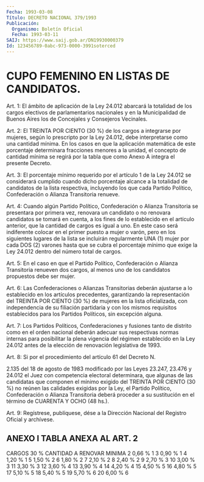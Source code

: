 ```yaml
---
Fecha: 1993-03-08
Título: DECRETO NACIONAL 379/1993
Publicación:
  Organismo: Boletín Oficial
  Fecha: 1993-03-11
SAIJ: https://www.saij.gob.ar/DN19930000379
Id: 123456789-0abc-973-0000-3991soterced
---
```

# CUPO FEMENINO EN LISTAS DE CANDIDATOS.

<a id="1"></a>
Art.  1:  El ámbito de aplicación de la Ley 24.012 abarcará la totalidad de los  cargos  electivos  de parlamentarios nacionales y en la Municipalidad de Buenos Aires los  de Concejales y Consejeros Vecinales.

<a id="2"></a>
Art. 2: El TREINTA POR CIENTO (30 %) de los cargos a integrarse por    mujeres,  según  lo  prescripto  por  la  Ley  24.012,  debe interpretarse  como  una  cantidad  mínima.  En los casos en que la aplicación  matemática  de  este porcentaje determinara  fracciones menores a la unidad, el concepto  de  cantidad mínima se regirá por la tabla que como Anexo A integra el presente Decreto.

<a id="3"></a>
Art. 3: El porcentaje mínimo requerido por el artículo 1 de la Ley 24.012  se considerará cumplido cuando dicho porcentaje alcance a la totalidad  de  candidatos  de  la lista respectiva, incluyendo los que cada Partido Político, Confederación  o Alianza Transitoria renueve.

<a id="4"></a>
Art. 4: Cuando algún Partido Político, Confederación o Alianza Transitoria  se presentara por primera vez, renovara un candidato o no renovara candidatos  se  tomará  en  cuenta,  a  los fines de lo establecido en el artículo anterior, que la cantidad  de  cargos es igual  a  uno.  En  este caso será indiferente colocar en el primer puesto a mujer o varón,  pero en los siguientes lugares de la lista se incluirán regularmente  UNA  (1)  mujer por cada DOS (2) varones hasta que se cubra el porcentaje mínimo  que  exige  la  Ley 24.012 dentro del número total de cargos.

<a id="5"></a>
Art. 5: En el caso en que el Partido Político, Confederación o Alianza  Transitoria  renueven  dos  cargos,  al  menos  uno de los candidatos propuestos debe ser mujer.

<a id="6"></a>
Art.  6:  Las  Confederaciones o Alianzas Transitorias deberán ajustarse  a  lo  establecido    en    los  artículos  precedentes, garantizando la representación del TREINTA  POR  CIENTO  (30  %) de mujeres    en  la  lista  oficializada,  con  independencia  de  su filiación partidaria  y con los mismos requisitos establecidos para los Partidos Políticos, sin excepción alguna.

<a id="7"></a>
Art.  7:  Los  Partidos  Políticos, Confederaciones y fusiones tanto de distrito como en el orden  nacional  deberán  adecuar  sus respectivas  normas internas para posibilitar la plena vigencia del régimen establecido  en  la  Ley  24.012  antes  de  la elección de renovación legislativa de 1993.

<a id="8"></a>
Art.  8: Si por el procedimiento del artículo 61 del Decreto N.

2.135 del 18 de  agosto de 1983 modificado por las Leyes 23.247, 23.476 y 24.012 el Juez con competencia electoral determinara, que algunas  de  las  candidatas  que  componen  el mínimo exigido  del TREINTA POR CIENTO (30 %) no reúnen las calidades  exigidas  por la Ley,  el  Partido  Político,  Confederación  o  Alianza Transitoria deberá proceder a su sustitución en el término de  CUARENTA  Y OCHO (48 hs.).

<a id="9"></a>
Art.  9:  Regístrese, publíquese, dése a la Dirección Nacional del Registro Oficial y archívese.

## ANEXO I TABLA ANEXA AL ART. 2

<a id="1"></a>
CARGOS           30 %           CANTIDAD  A RENOVAR                         MINIMA     2            0,66 %              1     3            0,90 %              1     4            1,20 %              1     5            1,50 %              2     6            1,80 %              2     7            2,10 %              2     8            2,40 %              2     9            2,70 %              3    10            3,00 %              3    11            3,30 %              3    12            3,60 %              4    13            3,90 %              4    14            4,20 %              4    15            4,50 %              5    16            4,80 %              5    17            5,10 %              5    18            5,40 %              5    19            5,70 %              6    20            6,00 %              6
